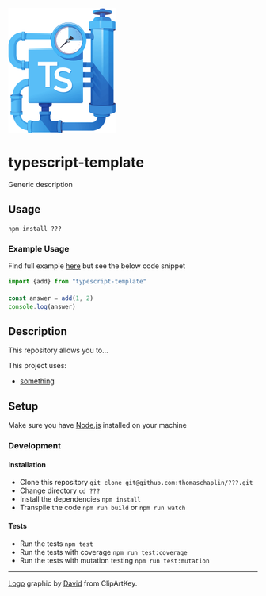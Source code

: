 <img src="assets/logo.png" alt="logo" width="217" height="252" />

# typescript-template

<!-- ![](https://img.shields.io/npm/v/@thomaschaplin/image-to-totp?style=plastic)
![](https://img.shields.io/npm/dw/@thomaschaplin/image-to-totp?style=plastic)
![](https://img.shields.io/bundlephobia/min/@thomaschaplin/image-to-totp?style=plastic)
![](https://img.shields.io/github/license/thomaschaplin/image-to-totp?style=plastic) -->

Generic description

## Usage

```
npm install ???
```

### Example Usage

Find full example [here](https://github.com/thomaschaplin/) but see the below code snippet

```ts
import {add} from "typescript-template"

const answer = add(1, 2)
console.log(answer)
```

## Description

This repository allows you to...

This project uses:

- [something](https://github.com/thomaschaplin)

## Setup

Make sure you have [Node.js](https://nodejs.org/en/) installed on your machine

### Development

#### Installation

- Clone this repository
  `git clone git@github.com:thomaschaplin/???.git`
- Change directory `cd ???`
- Install the dependencies `npm install`
- Transpile the code `npm run build` or `npm run watch`

#### Tests

- Run the tests `npm test`
- Run the tests with coverage `npm run test:coverage`
- Run the tests with mutation testing `npm run test:mutation`

---

[Logo](https://www.clipartkey.com/view/ximJRi_typescript-advantages/) graphic by <a href="https://www.clipartkey.com/upic/1981/">David</a> from ClipArtKey.
